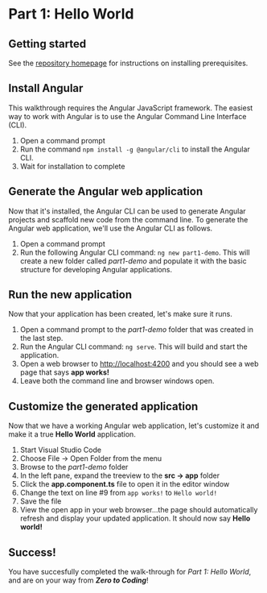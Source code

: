 # Part 1: Hello World

## Getting started
See the [repository homepage](../README.md) for instructions on installing prerequisites.

## Install Angular
This walkthrough requires the Angular JavaScript framework. The easiest way to work with Angular is to use the Angular Command Line Interface (CLI).
1. Open a command prompt
2. Run the command `npm install -g @angular/cli` to install the Angular CLI.
3. Wait for installation to complete

## Generate the Angular web application
Now that it's installed, the Angular CLI can be used to generate Angular projects and scaffold new code from the command line. To generate the Angular web application, we'll use the Angular CLI as follows.
1. Open a command prompt
2. Run the following Angular CLI command: `ng new part1-demo`.  This will create a new folder called *part1-demo* and populate it with the basic structure for developing Angular applications.

## Run the new application
Now that your application has been created, let's make sure it runs.
1. Open a command prompt to the *part1-demo* folder that was created in the last step.
2. Run the Angular CLI command: `ng serve`.  This will build and start the application.
3. Open a web browser to [http://localhost:4200](http://localhost:4200) and you should see a web page that says **app works!**
4. Leave both the command line and browser windows open.

## Customize the generated application
Now that we have a working Angular web application, let's customize it and make it a true **Hello World** application.
1. Start Visual Studio Code
2. Choose File -> Open Folder from the menu
3. Browse to the *part1-demo* folder
3. In the left pane, expand the treeview to the **src -> app** folder
4. Click the **app.component.ts** file to open it in the editor window
5. Change the text on line #9 from `app works!` to `Hello world!`
6. Save the file
7. View the open app in your web browser...the page should automatically refresh and display your updated application.  It should now say **Hello world!**

## Success!
You have succesfully completed the walk-through for *Part 1: Hello World*, and are on your way from ***Zero to Coding***!